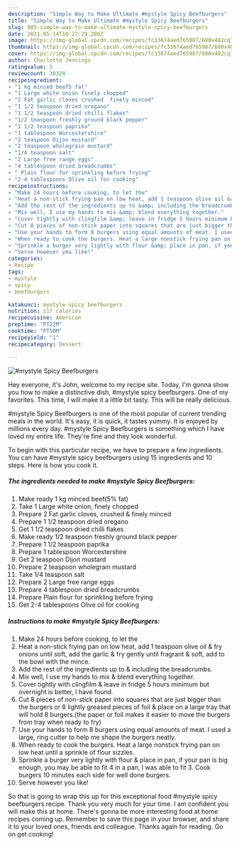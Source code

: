 ```yaml
---
description: "Simple Way to Make Ultimate #mystyle Spicy Beefburgers"
title: "Simple Way to Make Ultimate #mystyle Spicy Beefburgers"
slug: 985-simple-way-to-make-ultimate-mystyle-spicy-beefburgers
date: 2021-05-14T10:27:29.208Z
image: https://img-global.cpcdn.com/recipes/fc33674aed765987/680x482cq70/mystyle-spicy-beefburgers-recipe-main-photo.jpg
thumbnail: https://img-global.cpcdn.com/recipes/fc33674aed765987/680x482cq70/mystyle-spicy-beefburgers-recipe-main-photo.jpg
cover: https://img-global.cpcdn.com/recipes/fc33674aed765987/680x482cq70/mystyle-spicy-beefburgers-recipe-main-photo.jpg
author: Charlotte Jennings
ratingvalue: 5
reviewcount: 30329
recipeingredient:
- "1 kg minced beef5 fat"
- "1 Large white onion finely chopped"
- "2 Fat garlic cloves crushed  finely minced"
- "1 1/2 teaspoon dried oregano"
- "1 1/2 teaspoon dried chilli flakes"
- "1/2 teaspoon freshly ground black pepper"
- "1 1/2 teaspoon paprika"
- "1 tablespoon Worcestershire"
- "2 teaspoon Dijon mustard"
- "2 teaspoon wholegrain mustard"
- "1/4 teaspoon salt"
- "2 Large free range eggs"
- "4 tablespoon dried breadcrumbs"
- " Plain flour for sprinkling before frying"
- "2-4 tablespoons Olive oil for cooking"
recipeinstructions:
- "Make 24 hours before cooking, to let the"
- "Heat a non-stick frying pan on low heat, add 1 teaspoon olive oil &amp; fry onions until soft, add the garlic &amp; fry gently until fragrant &amp; soft, add to the bowl with the mince."
- "Add the rest of the ingredients up to &amp; including the breadcrumbs."
- "Mix well, I use my hands to mix &amp; blend everything together."
- "Cover tightly with clingfilm &amp; leave in fridge 5 hours minimum but overnight is better, I have found."
- "Cut 8 pieces of non-stick paper into squares that are just bigger than the burgers or 8 lightly greased pieces of foil &amp; place on a large tray that will hold 8 burgers.(the paper or foil makes it easier to move the burgers from tray when ready to fry)"
- "Use your hands to form 8 burgers using equal amounts of meat. I used a large, ring cutter to help me shape the burgers neatly."
- "When ready to cook the burgers. Heat a large nonstick frying pan on low heat until a sprinkle of flour sizzles."
- "Sprinkle a burger very lightly with flour &amp; place in pan, if your pan is big enough, you may be able to fit 4 in a pan, I was able to fit 3. Cook burgers 10 minutes each side for well done burgers."
- "Serve however you like!"
categories:
- Recipe
tags:
- mystyle
- spicy
- beefburgers

katakunci: mystyle spicy beefburgers 
nutrition: 117 calories
recipecuisine: American
preptime: "PT22M"
cooktime: "PT50M"
recipeyield: "1"
recipecategory: Dessert

---
```



![#mystyle Spicy Beefburgers](https://img-global.cpcdn.com/recipes/fc33674aed765987/680x482cq70/mystyle-spicy-beefburgers-recipe-main-photo.jpg)

Hey everyone, it's John, welcome to my recipe site. Today, I'm gonna show you how to make a distinctive dish, #mystyle spicy beefburgers. One of my favorites. This time, I will make it a little bit tasty. This will be really delicious.

#mystyle Spicy Beefburgers is one of the most popular of current trending meals in the world. It's easy, it is quick, it tastes yummy. It is enjoyed by millions every day. #mystyle Spicy Beefburgers is something which I have loved my entire life. They're fine and they look wonderful.




To begin with this particular recipe, we have to prepare a few ingredients. You can have #mystyle spicy beefburgers using 15 ingredients and 10 steps. Here is how you cook it.

<!--inarticleads1-->

##### The ingredients needed to make #mystyle Spicy Beefburgers:

1. Make ready 1 kg minced beef(5% fat)
1. Take 1 Large white onion, finely chopped
1. Prepare 2 Fat garlic cloves, crushed &amp; finely minced
1. Prepare 1 1/2 teaspoon dried oregano
1. Get 1 1/2 teaspoon dried chilli flakes
1. Make ready 1/2 teaspoon freshly ground black pepper
1. Prepare 1 1/2 teaspoon paprika
1. Prepare 1 tablespoon Worcestershire
1. Get 2 teaspoon Dijon mustard
1. Prepare 2 teaspoon wholegrain mustard
1. Take 1/4 teaspoon salt
1. Prepare 2 Large free range eggs
1. Prepare 4 tablespoon dried breadcrumbs
1. Prepare  Plain flour for sprinkling before frying
1. Get 2-4 tablespoons Olive oil for cooking




<!--inarticleads2-->

##### Instructions to make #mystyle Spicy Beefburgers:

1. Make 24 hours before cooking, to let the
1. Heat a non-stick frying pan on low heat, add 1 teaspoon olive oil &amp; fry onions until soft, add the garlic &amp; fry gently until fragrant &amp; soft, add to the bowl with the mince.
1. Add the rest of the ingredients up to &amp; including the breadcrumbs.
1. Mix well, I use my hands to mix &amp; blend everything together.
1. Cover tightly with clingfilm &amp; leave in fridge 5 hours minimum but overnight is better, I have found.
1. Cut 8 pieces of non-stick paper into squares that are just bigger than the burgers or 8 lightly greased pieces of foil &amp; place on a large tray that will hold 8 burgers.(the paper or foil makes it easier to move the burgers from tray when ready to fry)
1. Use your hands to form 8 burgers using equal amounts of meat. I used a large, ring cutter to help me shape the burgers neatly.
1. When ready to cook the burgers. Heat a large nonstick frying pan on low heat until a sprinkle of flour sizzles.
1. Sprinkle a burger very lightly with flour &amp; place in pan, if your pan is big enough, you may be able to fit 4 in a pan, I was able to fit 3. Cook burgers 10 minutes each side for well done burgers.
1. Serve however you like!




So that is going to wrap this up for this exceptional food #mystyle spicy beefburgers recipe. Thank you very much for your time. I am confident you will make this at home. There's gonna be more interesting food at home recipes coming up. Remember to save this page in your browser, and share it to your loved ones, friends and colleague. Thanks again for reading. Go on get cooking!
